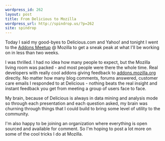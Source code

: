 ```yaml
---
wordpress_id: 262
layout: post
title: From Delicious to Mozilla
wordpress_url: http://spindrop.us/?p=262
site: spindrop
---
```

[amo]: http://addons.mozilla.org/

Today I said my good-byes to Delicious.com and Yahoo! and tonight I went to the [Addons Meetup](http://blog.mozilla.com/addons/2009/05/26/add-ons-meetup-tonight/) @ Mozilla to get a sneak peak at what I'll be working on in less than two weeks.

I was thrilled.  I had no idea how many people to expect, but the Mozilla living room was packed - and most people were there the whole time.  Real developers with really cool addons giving feedback to [addons.mozilla.org][amo] directly.  No matter how many blog comments, forums answered, customer care emails I responded to at Delicious - nothing beats the real insight and instant feedback you get from meeting a group of users face to face.

My brain, because of Delicious is always in data mining and analysis mode so through each presentation and each question asked, my brain was churning through things that I could build to bring some level of utility to the community.  

I'm also happy to be joining an organization where everything is open sourced and available for comment.  So I'm hoping to post a lot more on some of the cool tricks I do at Mozilla.
